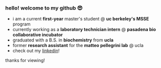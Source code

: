 ### hello! welcome to my github 😎

- i am a current **first-year** master's student @ **uc berkeley's MSSE** program
- currently working as a **laboratory technician intern** @ **pasadena bio collaborative incubator**
- graduated with a B.S. in **biochemistry** from **ucla**
- former **research assistant** for the **matteo pellegrini lab** @ ucla
- check out my [linkedin](https://www.linkedin.com/in/jguevara)!

thanks for viewing!

<!--
**saltyjared/saltyjared** is a ✨ _special_ ✨ repository because its `README.md` (this file) appears on your GitHub profile.

Here are some ideas to get you started:

- 🔭 I’m currently working on ...
- 🌱 I’m currently learning ...
- 👯 I’m looking to collaborate on ...
- 🤔 I’m looking for help with ...
- 💬 Ask me about ...
- 📫 How to reach me: ...
- 😄 Pronouns: ...
- ⚡ Fun fact: ...
-->

